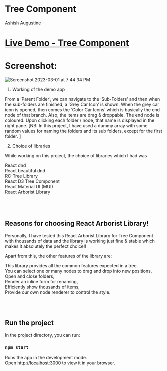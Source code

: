 # Tree Component

Ashish Augustine

#  [Live Demo - Tree Component](https://main--startling-valkyrie-3d25d7.netlify.app/)     


# Screenshot:

![Screenshot 2023-03-01 at 7 44 34 PM](https://user-images.githubusercontent.com/2153396/223415571-25cbe633-e8f3-44c7-b41a-9387a01c765b.png)



1. Working of the demo app

From a ‘Parent Folder’, we can navigate to the ‘Sub-Folders’ and then when the sub-folders are finished,  a ‘Grey Car Icon’ is shown. 
When the grey car icon is opened, then comes the ‘Color Car Icons’ which is basically the end node of that branch. 
Also, the items are drag & droppable. 
The end node is coloured. 
Upon clicking each folder / node, that name is displayed in the right pane. 
[NB: In this project, I have used a dummy array with some random values for naming the folders and its sub folders, except for the first folder. ]




2. Choice of libraries

While working on this project, the choice of libraries which I had was 

React dnd<br />
React beautiful dnd <br />
RC-Tree Library<br />
React D3 Tree Component<br />
React Material UI (MUI)<br />
React Arborist Library<br /><br /><br /><br />


## Reasons for choosing React Arborist Library! <br />

Personally, I have tested this React Arborist Library for Tree Component with thousands of data and the library is working just fine & stable which makes it absolutely the perfect choice!!<br />

Apart from this, the other features of the library are:

This library provides all the common features expected in a tree. <br />
You can select one or many nodes to drag and drop into new positions,<br />
Open and close folders, <br />
Render an inline form for renaming, <br />
Efficiently show thousands of items, <br />
Provide our own node renderer to control the style.<br /><br />
 
<br />


 









## Run the project

In the project directory, you can run:

### `npm start`

Runs the app in the development mode.\
Open [http://localhost:3000](http://localhost:3000) to view it in your browser.
 
